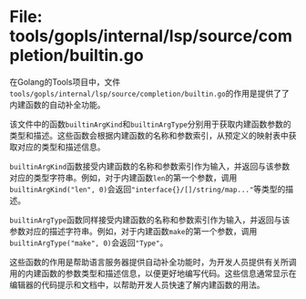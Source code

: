 # File: tools/gopls/internal/lsp/source/completion/builtin.go

在Golang的Tools项目中，文件`tools/gopls/internal/lsp/source/completion/builtin.go`的作用是提供了了内建函数的自动补全功能。

该文件中的函数`builtinArgKind`和`builtinArgType`分别用于获取内建函数参数的类型和描述。这些函数会根据内建函数的名称和参数索引，从预定义的映射表中获取对应的类型和描述信息。

`builtinArgKind`函数接受内建函数的名称和参数索引作为输入，并返回与该参数对应的类型字符串。例如，对于内建函数`len`的第一个参数，调用`builtinArgKind("len", 0)`会返回`"interface{}/[]/string/map..."`等类型的描述。

`builtinArgType`函数同样接受内建函数的名称和参数索引作为输入，并返回与该参数对应的描述字符串。例如，对于内建函数`make`的第一个参数，调用`builtinArgType("make", 0)`会返回`"Type"`。

这些函数的作用是帮助语言服务器提供自动补全功能时，为开发人员提供有关所调用的内建函数的参数类型和描述信息，以便更好地编写代码。这些信息通常显示在编辑器的代码提示和文档中，以帮助开发人员快速了解内建函数的用法。

